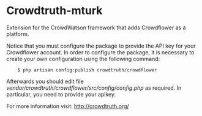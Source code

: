 Crowdtruth-mturk
================

Extension for the CrowdWatson framework that adds Crowdflower as a platform.

Notice that you must configure the package to provide the API key for your Crowdflower account. In order to configure the package, it is necessary to create your own configuration using the following command:

```
    $ php artisan config:publish crowdtruth/crowdflower
```

Afterwards you should edit file *vendor/crowdtruth/crowdflower/src/config/config.php* as required. In particular, you need to provide your apikey.

For more information visit: http://crowdtruth.org/
